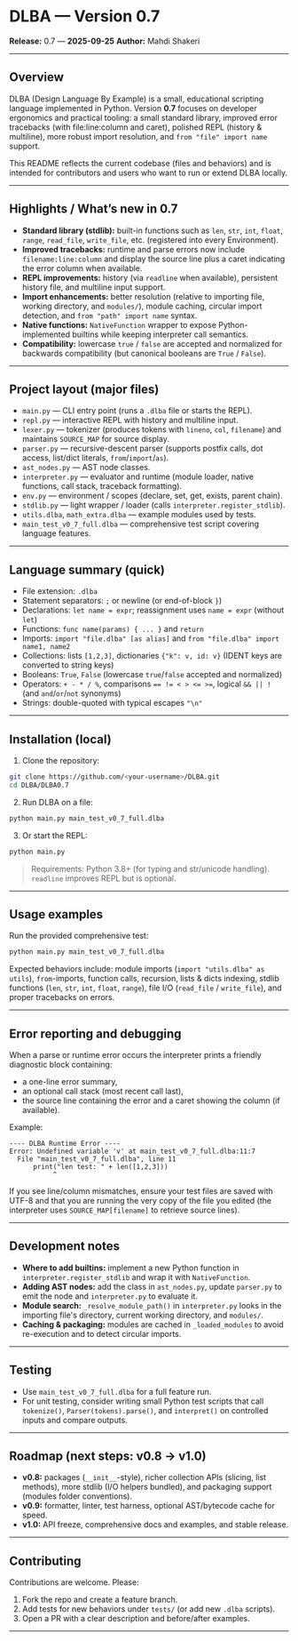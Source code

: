 # DLBA — Version 0.7

**Release:** 0.7 — **2025-09-25**
**Author:** Mahdi Shakeri

---

## Overview

DLBA (Design Language By Example) is a small, educational scripting language implemented in Python. Version **0.7** focuses on developer ergonomics and practical tooling: a small standard library, improved error tracebacks (with file\:line\:column and caret), polished REPL (history & multiline), more robust import resolution, and `from "file" import name` support.

This README reflects the current codebase (files and behaviors) and is intended for contributors and users who want to run or extend DLBA locally.

---

## Highlights / What’s new in 0.7

* **Standard library (stdlib):** built-in functions such as `len`, `str`, `int`, `float`, `range`, `read_file`, `write_file`, etc. (registered into every Environment).
* **Improved tracebacks:** runtime and parse errors now include `filename:line:column` and display the source line plus a caret indicating the error column when available.
* **REPL improvements:** history (via `readline` when available), persistent history file, and multiline input support.
* **Import enhancements:** better resolution (relative to importing file, working directory, and `modules/`), module caching, circular import detection, and `from "path" import name` syntax.
* **Native functions:** `NativeFunction` wrapper to expose Python-implemented builtins while keeping interpreter call semantics.
* **Compatibility:** lowercase `true` / `false` are accepted and normalized for backwards compatibility (but canonical booleans are `True` / `False`).

---

## Project layout (major files)

* `main.py` — CLI entry point (runs a `.dlba` file or starts the REPL).
* `repl.py` — interactive REPL with history and multiline input.
* `lexer.py` — tokenizer (produces tokens with `lineno`, `col`, `filename`) and maintains `SOURCE_MAP` for source display.
* `parser.py` — recursive-descent parser (supports postfix calls, dot access, list/dict literals, `from`/`import`/`as`).
* `ast_nodes.py` — AST node classes.
* `interpreter.py` — evaluator and runtime (module loader, native functions, call stack, traceback formatting).
* `env.py` — environment / scopes (declare, set, get, exists, parent chain).
* `stdlib.py` — light wrapper / loader (calls `interpreter.register_stdlib`).
* `utils.dlba`, `math_extra.dlba` — example modules used by tests.
* `main_test_v0_7_full.dlba` — comprehensive test script covering language features.

---

## Language summary (quick)

* File extension: `.dlba`
* Statement separators: `;` or newline (or end-of-block `}`)
* Declarations: `let name = expr`; reassignment uses `name = expr` (without `let`)
* Functions: `func name(params) { ... }` and `return`
* Imports: `import "file.dlba" [as alias]` and `from "file.dlba" import name1, name2`
* Collections: lists `[1,2,3]`, dictionaries `{"k": v, id: v}` (IDENT keys are converted to string keys)
* Booleans: `True`, `False` (lowercase `true`/`false` accepted and normalized)
* Operators: `+ - * / %`, comparisons `== != < > <= >=`, logical `&& || !` (and `and`/`or`/`not` synonyms)
* Strings: double-quoted with typical escapes `"\n"`

---

## Installation (local)

1. Clone the repository:

```bash
git clone https://github.com/<your-username>/DLBA.git
cd DLBA/DLBA0.7
```

2. Run DLBA on a file:

```bash
python main.py main_test_v0_7_full.dlba
```

3. Or start the REPL:

```bash
python main.py
```

> Requirements: Python 3.8+ (for typing and str/unicode handling). `readline` improves REPL but is optional.

---

## Usage examples

Run the provided comprehensive test:

```bash
python main.py main_test_v0_7_full.dlba
```

Expected behaviors include: module imports (`import "utils.dlba" as utils`), `from`-imports, function calls, recursion, lists & dicts indexing, stdlib functions (`len`, `str`, `int`, `float`, `range`), file I/O (`read_file` / `write_file`), and proper tracebacks on errors.

---

## Error reporting and debugging

When a parse or runtime error occurs the interpreter prints a friendly diagnostic block containing:

* a one-line error summary,
* an optional call stack (most recent call last),
* the source line containing the error and a caret showing the column (if available).

Example:

```
---- DLBA Runtime Error ----
Error: Undefined variable 'v' at main_test_v0_7_full.dlba:11:7
  File "main_test_v0_7_full.dlba", line 11
      print("len test: " + len([1,2,3]))
           ^
```

If you see line/column mismatches, ensure your test files are saved with UTF-8 and that you are running the very copy of the file you edited (the interpreter uses `SOURCE_MAP[filename]` to retrieve source lines).

---

## Development notes

* **Where to add builtins:** implement a new Python function in `interpreter.register_stdlib` and wrap it with `NativeFunction`.
* **Adding AST nodes:** add the class in `ast_nodes.py`, update `parser.py` to emit the node and `interpreter.py` to evaluate it.
* **Module search:** `_resolve_module_path()` in `interpreter.py` looks in the importing file's directory, current working directory, and `modules/`.
* **Caching & packaging:** modules are cached in `_loaded_modules` to avoid re-execution and to detect circular imports.

---

## Testing

* Use `main_test_v0_7_full.dlba` for a full feature run.
* For unit testing, consider writing small Python test scripts that call `tokenize()`, `Parser(tokens).parse()`, and `interpret()` on controlled inputs and compare outputs.

---

## Roadmap (next steps: v0.8 → v1.0)

* **v0.8:** packages (`__init__`-style), richer collection APIs (slicing, list methods), more stdlib (I/O helpers bundled), and packaging support (modules folder conventions).
* **v0.9:** formatter, linter, test harness, optional AST/bytecode cache for speed.
* **v1.0:** API freeze, comprehensive docs and examples, and stable release.

---

## Contributing

Contributions are welcome. Please:

1. Fork the repo and create a feature branch.
2. Add tests for new behaviors under `tests/` (or add new `.dlba` scripts).
3. Open a PR with a clear description and before/after examples.

---